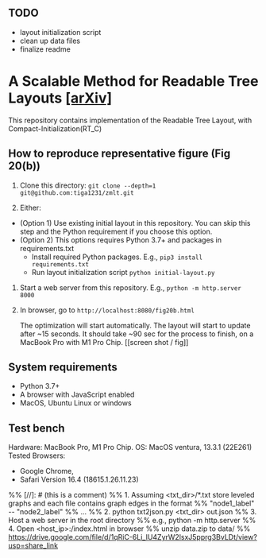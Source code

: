 ## TODO
- layout initialization script 
- clean up data files
- finalize readme


# A Scalable Method for Readable Tree Layouts [[arXiv]](https://arxiv.org/abs/2305.09925)
This repository contains implementation of the Readable Tree Layout, with Compact-Initialization(RT_C)

## How to reproduce representative figure (Fig 20(b))
1. Clone this directory:
`git clone --depth=1 git@github.com:tiga1231/zmlt.git`

1. Either:
  - (Option 1) Use existing initial layout in this repository. 
  You can skip this step and the Python requirement if you choose this option.
  - (Option 2) This options requires Python 3.7+ and packages in requirements.txt
    - Install required Python packages. E.g., 
      `pip3 install requirements.txt`
    - Run layout initialization script
    `python initial-layout.py`

1. Start a web server from this repository. E.g.,
    `python -m http.server 8000`

1. In browser, go to 
    `http://localhost:8080/fig20b.html`

    The optimization will start automatically. 
    The layout will start to update after ~15 seconds.
    It should take ~90 sec for the process to finish, on a MacBook Pro with M1 Pro Chip.
[[screen shot / fig]]

## System requirements
- Python 3.7+
- A browser with JavaScript enabled
- MacOS, Ubuntu Linux or windows

## Test bench
Hardware: MacBook Pro, M1 Pro Chip.
OS: MacOS ventura, 13.3.1 (22E261)
Tested Browsers: 
- Google Chrome, 
- Safari Version 16.4 (18615.1.26.11.23)


%% [//]: # (this is a comment)
%% 1. Assuming <txt_dir>/*.txt store leveled graphs and each file contains graph edges in the format
%%     "node1_label" -- "node2_label"
%%     ...
%% 2. python txt2json.py <txt_dir> out.json
%% 3. Host a web server in the root directory
%%     e.g., python -m http.server <port>
%% 4. Open <host_ip>:<port>/index.html in browser
%% unzip data.zip to data/
%% https://drive.google.com/file/d/1qRiC-6Li_IU4ZyrW2lsxJ5pprg3BvLDt/view?usp=share_link
